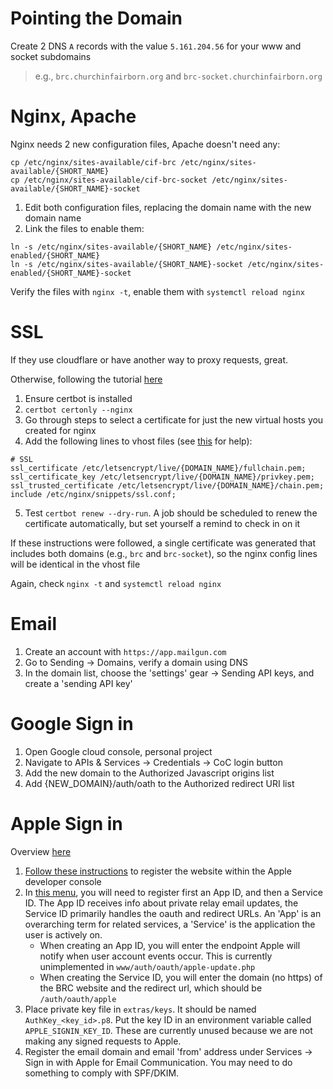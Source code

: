 # Pointing the Domain
Create 2 DNS `A` records with the value `5.161.204.56` for your www and socket subdomains

> e.g., `brc.churchinfairborn.org` and `brc-socket.churchinfairborn.org`

# Nginx, Apache
Nginx needs 2 new configuration files, Apache doesn't need any:
```
cp /etc/nginx/sites-available/cif-brc /etc/nginx/sites-available/{SHORT_NAME}
cp /etc/nginx/sites-available/cif-brc-socket /etc/nginx/sites-available/{SHORT_NAME}-socket
```
1. Edit both configuration files, replacing the domain name with the new domain name
2. Link the files to enable them:
```
ln -s /etc/nginx/sites-available/{SHORT_NAME} /etc/nginx/sites-enabled/{SHORT_NAME}
ln -s /etc/nginx/sites-available/{SHORT_NAME}-socket /etc/nginx/sites-enabled/{SHORT_NAME}-socket
```

Verify the files with `nginx -t`, enable them with `systemctl reload nginx`

# SSL
If they use cloudflare or have another way to proxy requests, great.

Otherwise, following the tutorial [here](https://certbot.eff.org/instructions?ws=nginx&os=debianbuster)
1. Ensure certbot is installed
2. `certbot certonly --nginx`
3. Go through steps to select a certificate for just the new virtual hosts you created for nginx
4. Add the following lines to vhost files (see [this](https://ssl-config.mozilla.org/#server=nginx&version=1.17.7&config=modern&openssl=1.1.1k&guideline=5.7) for help):
```
# SSL
ssl_certificate /etc/letsencrypt/live/{DOMAIN_NAME}/fullchain.pem;
ssl_certificate_key /etc/letsencrypt/live/{DOMAIN_NAME}/privkey.pem;
ssl_trusted_certificate /etc/letsencrypt/live/{DOMAIN_NAME}/chain.pem;
include /etc/nginx/snippets/ssl.conf;
```
5. Test `certbot renew --dry-run`. A job should be scheduled to renew the certificate automatically, but set yourself a remind to check in on it

If these instructions were followed, a single certificate was generated that includes both domains (e.g., `brc` and `brc-socket`), so the nginx config lines will be identical in the vhost file

Again, check `nginx -t` and `systemctl reload nginx`

# Email
1. Create an account with `https://app.mailgun.com`
2. Go to Sending -> Domains, verify a domain using DNS
3. In the domain list, choose the 'settings' gear -> Sending API keys, and create a 'sending API key'

# Google Sign in
1. Open Google cloud console, personal project
2. Navigate to APIs & Services -> Credentials -> CoC login button
3. Add the new domain to the Authorized Javascript origins list
4. Add {NEW_DOMAIN}/auth/oath to the Authorized redirect URI list

# Apple Sign in
Overview [here](https://developer.apple.com/documentation/sign_in_with_apple/configuring_your_environment_for_sign_in_with_apple)

1. [Follow these instructions](https://developer.apple.com/help/account/configure-app-capabilities/configure-sign-in-with-apple-for-the-web) to register the website within the Apple developer console
2. In [this menu](https://developer.apple.com/account/resources/identifiers/list), you will need to register first an App ID, and then a Service ID. The App ID receives info about private relay email updates, the Service ID primarily handles the oauth and redirect URLs. An 'App' is an overarching term for related services, a 'Service' is the application the user is actively on.
    - When creating an App ID, you will enter the endpoint Apple will notify when user account events occur. This is currently unimplemented in `www/auth/oauth/apple-update.php`
    - When creating the Service ID, you will enter the domain (no https) of the BRC website and the redirect url, which should be `/auth/oauth/apple`
3. Place private key file in `extras/keys`. It should be named `AuthKey_<key_id>.p8`. Put the key ID in an environment variable called `APPLE_SIGNIN_KEY_ID`. These are currently unused because we are not making any signed requests to Apple.
4. Register the email domain and email 'from' address under Services -> Sign in with Apple for Email Communication. You may need to do something to comply with SPF/DKIM.